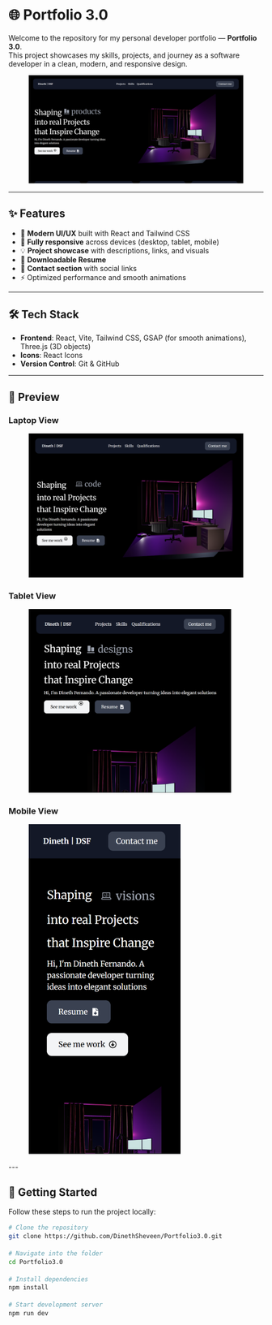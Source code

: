 # 🌐 Portfolio 3.0

Welcome to the repository for my personal developer portfolio — **Portfolio 3.0**.  
This project showcases my skills, projects, and journey as a software developer in a clean, modern, and responsive design.

<figure>
    <img src="/my-portfolio-3.0/public/Working-Project-SS/HeroSection.png">
</figure>

---

## ✨ Features

- 🎨 **Modern UI/UX** built with React and Tailwind CSS  
- 📱 **Fully responsive** across devices (desktop, tablet, mobile)  
- 💡 **Project showcase** with descriptions, links, and visuals  
- 📜 **Downloadable Resume**  
- 🔗 **Contact section** with social links  
- ⚡ Optimized performance and smooth animations  

---

## 🛠️ Tech Stack

- **Frontend**: React, Vite, Tailwind CSS, GSAP (for smooth animations), Three.js (3D objects)  
- **Icons**: React Icons 
- **Version Control**: Git & GitHub  

---

## 📸 Preview

### Laptop View
<figure>
    <img src="/my-portfolio-3.0/public/Working-Project-SS/Laptop-view.png" width="500">
</figure>

### Tablet View
<figure>
    <img src="/my-portfolio-3.0/public/Working-Project-SS/Tablet-view.png" width="400">
</figure>

### Mobile View
<figure>
    <img src="/my-portfolio-3.0/public/Working-Project-SS/mobile-view.png" width="300">
</figure>
---

## 🚀 Getting Started

Follow these steps to run the project locally:

```bash
# Clone the repository
git clone https://github.com/DinethSheveen/Portfolio3.0.git

# Navigate into the folder
cd Portfolio3.0

# Install dependencies
npm install

# Start development server
npm run dev
